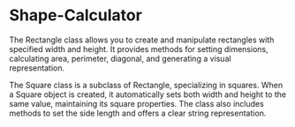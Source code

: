 # Shape-Calculator
The Rectangle class allows you to create and manipulate rectangles with specified width and height. It provides methods for setting dimensions, calculating area, perimeter, diagonal, and generating a visual representation.

The Square class is a subclass of Rectangle, specializing in squares. When a Square object is created, it automatically sets both width and height to the same value, maintaining its square properties. The class also includes methods to set the side length and offers a clear string representation.
